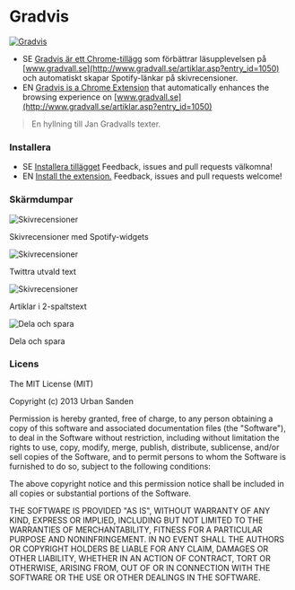 # Gradvis

[![Gradvis](https://dl.dropboxusercontent.com/u/1162759/icon.png)](https://chrome.google.com/extensions/detail/mcffgejkidnkpanclecjbopafdicgljn)

+ SE [Gradvis är ett Chrome-tillägg](https://chrome.google.com/extensions/detail/mcffgejkidnkpanclecjbopafdicgljn) som förbättrar läsupplevelsen på [www.gradvall.se](http://www.gradvall.se/artiklar.asp?entry_id=1050) och automatiskt skapar Spotify-länkar på skivrecensioner.
+ EN [Gradvis is a Chrome Extension](https://chrome.google.com/extensions/detail/mcffgejkidnkpanclecjbopafdicgljn) that automatically enhances the browsing experience on [www.gradvall.se](http://www.gradvall.se/artiklar.asp?entry_id=1050)

> En hyllning till Jan Gradvalls texter.

### Installera

+ SE [Installera tillägget](https://chrome.google.com/extensions/detail/mcffgejkidnkpanclecjbopafdicgljn) Feedback, issues and pull requests välkomna!
+ EN [Install the extension.](https://chrome.google.com/extensions/detail/mcffgejkidnkpanclecjbopafdicgljn) Feedback, issues and pull requests welcome!

### Skärmdumpar

![Skivrecensioner](https://dl.dropboxusercontent.com/u/1162759/gradvis1.png)

Skivrecensioner med Spotify-widgets

![Skivrecensioner](https://dl.dropboxusercontent.com/u/1162759/gradvis2.png)

Twittra utvald text

![Skivrecensioner](https://dl.dropboxusercontent.com/u/1162759/gradvis3.png)

Artiklar i 2-spaltstext

![Dela och spara](https://dl.dropboxusercontent.com/u/1162759/gradvis4.png)

Dela och spara

### Licens
The MIT License (MIT)

Copyright (c) 2013 Urban Sanden

Permission is hereby granted, free of charge, to any person obtaining a copy
of this software and associated documentation files (the "Software"), to deal
in the Software without restriction, including without limitation the rights
to use, copy, modify, merge, publish, distribute, sublicense, and/or sell
copies of the Software, and to permit persons to whom the Software is
furnished to do so, subject to the following conditions:

The above copyright notice and this permission notice shall be included in
all copies or substantial portions of the Software.

THE SOFTWARE IS PROVIDED "AS IS", WITHOUT WARRANTY OF ANY KIND, EXPRESS OR
IMPLIED, INCLUDING BUT NOT LIMITED TO THE WARRANTIES OF MERCHANTABILITY,
FITNESS FOR A PARTICULAR PURPOSE AND NONINFRINGEMENT. IN NO EVENT SHALL THE
AUTHORS OR COPYRIGHT HOLDERS BE LIABLE FOR ANY CLAIM, DAMAGES OR OTHER
LIABILITY, WHETHER IN AN ACTION OF CONTRACT, TORT OR OTHERWISE, ARISING FROM,
OUT OF OR IN CONNECTION WITH THE SOFTWARE OR THE USE OR OTHER DEALINGS IN
THE SOFTWARE.
